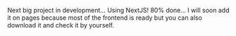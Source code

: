 Next big project in development... Using NextJS! 80% done... I will soon add it on pages because most of the frontend is ready but you can also download it and check it by yourself.